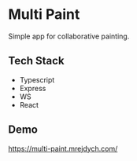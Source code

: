 # Multi Paint

Simple app for collaborative painting.

## Tech Stack

- Typescript
- Express
- WS
- React

## Demo

https://multi-paint.mrejdych.com/
